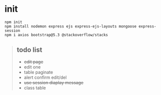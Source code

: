 # init
```
npm init
npm install nodemon express ejs express-ejs-layouts mongoose express-session
npm i axios bootstrap@5.3 @stackoverflow/stacks
```

> ## todo list
> - ~~edit page~~
> - edit one
> - table paginate
> - alert confirm edit/del
> - ~~use session diaplay message~~
> - class table

#